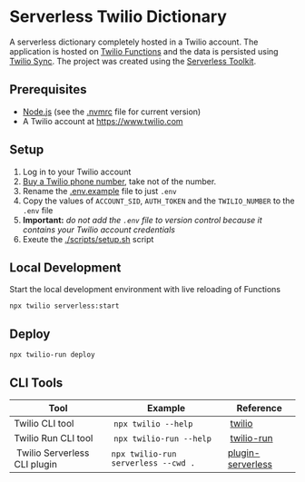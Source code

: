 # Serverless Twilio Dictionary

A serverless dictionary completely hosted in a Twilio account. The application is hosted on [Twilio Functions](https://www.twilio.com/docs/runtime/functions) and the data is persisted using [Twilio Sync](https://www.twilio.com/sync). The project was created using the [Serverless Toolkit](https://www.twilio.com/docs/labs/serverless-toolkit).


## Prerequisites

- [Node.js](https://nodejs.org/en/) (see the [.nvmrc](.nvmrc) file for current version)
- A Twilio account at https://www.twilio.com


## Setup

1. Log in to your Twilio account 
2. [Buy a Twilio phone number](https://support.twilio.com/hc/en-us/articles/223135247-How-to-Search-for-and-Buy-a-Twilio-Phone-Number-from-Console), take not of the number. 
3. Rename the [.env.example](.env.example) file to just `.env`
4. Copy the values of `ACCOUNT_SID`, `AUTH_TOKEN` and the `TWILIO_NUMBER` to the `.env` file
5. **Important:** _do not add the `.env` file to version control because it contains your Twilio account credentials_  
6. Exeute the [./scripts/setup.sh](./scripts/setup.sh) script


## Local Development

Start the local development environment with live reloading of Functions

`npx twilio serverless:start`


## Deploy

`npx twilio-run deploy`


## CLI Tools

| Tool                          | Example                               | Reference |
| ----------------------------- | ------------------------------------- | --------- |
| Twilio CLI tool               | `npx twilio --help`                   | [twilio](https://www.twilio.com/docs/twilio-cli/quickstart) |
| Twilio Run CLI tool           | `npx twilio-run --help`               | [twilio-run](https://github.com/twilio-labs/serverless-toolkit/tree/main/packages/twilio-run#twilio-run) |
| Twilio Serverless CLI plugin  | `npx twilio-run serverless --cwd .`   | [plugin-serverless](https://github.com/twilio-labs/plugin-serverless#commands) | 

